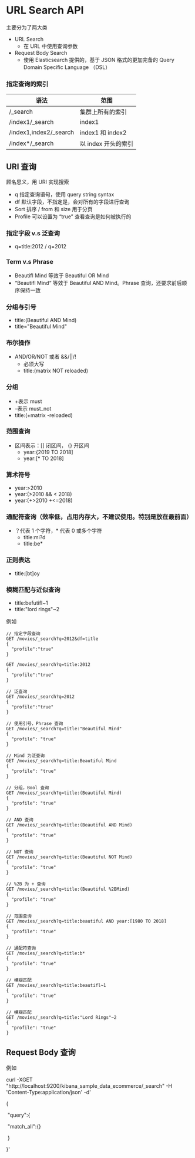 # URL Search API

主要分为了两大类

* URL Search
  * 在 URL 中使用查询参数
* Request Body Search
  * 使用 Elasticsearch 提供的，基于 JSON 格式的更加完备的 Query Domain Specific  Language （DSL）



### 指定查询的索引

| 语法                   | 范围                |
| ---------------------- | ------------------- |
| /_search               | 集群上所有的索引    |
| /index1/_search        | index1              |
| /index1,index2/_search | index1 和 index2    |
| /index*/_search        | 以 index 开头的索引 |



## URI 查询

顾名思义，用 URI 实现搜索

* q 指定查询语句，使用 query string syntax
* df 默认字段，不指定是，会对所有的字段进行查询
* Sort 排序 / from 和 size 用于分页
* Profile 可以设置为 “true” 查看查询是如何被执行的

### 指定字段 v.s 泛查询

* q=title:2012  / q=2012



### Term v.s Phrase

* Beautifl Mind 等效于 Beautiful OR Mind
* “Beautifl Mind“ 等效于 Beautiful AND Mind。Phrase 查询，还要求前后顺序保持一致



### 分组与引号

* title:(Beautiful AND Mind)
* title="Beautiful Mind"



### 布尔操作

* AND/OR/NOT 或者 &&/||/!
  * 必须大写
  * title:(matrix NOT reloaded)



### 分组

* +表示 must
* -表示 must_not
* title:(+matrix -reloaded)



### 范围查询

* 区间表示：[] 闭区间， {} 开区间
  * year:{2019 TO 2018]
  * year:[* TO 2018]



### 算术符号

* year:>2010
* year:(>2010 && < 2018)
* year:(+>2010 +<=2018)



### 通配符查询（效率低，占用内存大，不建议使用。特别是放在最前面）

* ？代表 1 个字符，* 代表 0 或多个字符
  * title:mi?d
  * title:be*



### 正则表达

* title:[bt]oy



### 模糊匹配与近似查询

* title:befutifl~1
* title:"lord rings"~2





例如

```properties
// 指定字段查询
GET /movies/_search?q=2012&df=title
{
  "profile":"true"
}

GET /movies/_search?q=title:2012
{
  "profile":"true"
}

// 泛查询
GET /movies/_search?q=2012
{
  "profile":"true"
}

// 使用引号，Phrase 查询
GET /movies/_search?q=title:"Beautiful Mind"
{
  "profile": "true"
}

// Mind 为泛查询
GET /movies/_search?q=title:Beautiful Mind
{
  "profile": "true"
}

// 分组，Bool 查询
GET /movies/_search?q=title:(Beautiful Mind)
{
  "profile": "true"
}

// AND 查询
GET /movies/_search?q=title:(Beautiful AND Mind)
{
  "profile": "true"
}

// NOT 查询
GET /movies/_search?q=title:(Beautiful NOT Mind)
{
  "profile": "true"
}

// %2B 为 + 查询
GET /movies/_search?q=title:(Beautiful %2BMind)
{
  "profile": "true"
}

// 范围查询
GET /movies/_search?q=title:beautiful AND year:[1980 TO 2018]
{
  "profile": "true"
}

// 通配符查询
GET /movies/_search?q=title:b*
{
  "profile": "true"
}

// 模糊匹配
GET /movies/_search?q=title:beautifl~1
{
  "profile": "true"
}

// 模糊匹配
GET /movies/_search?q=title:"Lord Rings"~2
{
  "profile": "true"
}
```





## Request Body 查询

例如

curl -XGET "http://localhost:9200/kibana_sample_data_ecommerce/_search" -H 'Content-Type:application/json' -d'

{

​	"query":{

​			"match_all":{}

​		}

}'